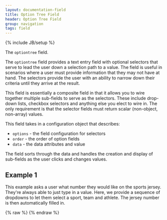 ```yaml
---
layout: documentation-field
title: Option Tree Field
header: Option Tree Field
group: navigation
tags: field
---
```

{% include JB/setup %}

The ```optiontree``` field.

<!-- INCLUDE_API_DOCS: optiontree -->

The <code>optiontree</code> field provides a text entry field with optional selectors that serve to lead the user down
a selection path to a value.  The field is useful in scenarios where a user must provide information that they may
not have at hand.  The selectors provide the user with an ability to narrow down their criteria until they arrive
at the result.

This field is essentially a composite field in that it allows you to wire together multiple sub-fields to serve as
the selectors.  These include drop-down lists, checkbox selectors and anything else you elect to wire in.  The only
requirement is that the selector fields must return scalar (non-object, non-array) values.

This field takes in a configuration object that describes:

- ```options``` - the field configuration for selectors
- ```order``` - the order of option fields
- ```data``` - the data attributes and value

The field sorts through the data and handles the creation and display of sub-fields as the user clicks and changes
values.

## Example 1
This example asks a user what number they would like on the sports jersey.  They're always able to just type in a
value.  Here, we provide a sequence of dropdowns to let them select a sport, team and athlete.  The jersey number
is then automatically filled in.
<div id="field1"> </div>
{% raw %}
<script type="text/javascript" id="field1-script">
$("#field1").alpaca({
    "schema": {
        "type": "number",
        "title": "What number would like for your sports jersey?"
    },
    "options": {
        "type": "optiontree",
        "tree": {
            "selectors": {
                "sport": {
                    "schema": {
                        "type": "string"
                    },
                    "options": {
                        "type": "select",
                        "noneLabel": "Pick a Sport..."
                    }
                },
                "team": {
                    "schema": {
                        "type": "string"
                    },
                    "options": {
                        "type": "select",
                        "noneLabel": "Pick a Team..."
                    }
                },
                "player": {
                    "schema": {
                        "type": "string"
                    },
                    "options": {
                        "type": "select",
                        "noneLabel": "Pick a Player..."
                    }
                }
            },
            "order": ["sport", "team", "player"],
            "data": [{
                "value": 23,
                "attributes": {
                    "sport": "Basketball",
                    "team": "Chicago Bulls",
                    "player": "Michael Jordan"
                }
            }, {
                "value": 33,
                "attributes": {
                    "sport": "Basketball",
                    "team": "Chicago Bulls",
                    "player": "Scotty Pippen"
                }
            }, {
                "value": 4,
                "attributes": {
                    "sport": "Football",
                    "team": "Green Bay Packers",
                    "player": "Brett Favre"
                }
            }, {
                "value": 19,
                "attributes": {
                    "sport": "Baseball",
                    "team": "Milwaukee Brewers",
                    "player": "Robin Yount"
                }
            }, {
                "value": 99,
                "attributes": {
                    "sport": "Hockey",
                    "player": "Wayne Gretzky"
                }
            }],
            "horizontal": true
        },
        "form": {
            "buttons": {
                "submit": {
                    "click": function() {
                        alert("Value is: " + this.getValue());
                    }
                }
            }
        }
    }
});
</script>
{% endraw %}

